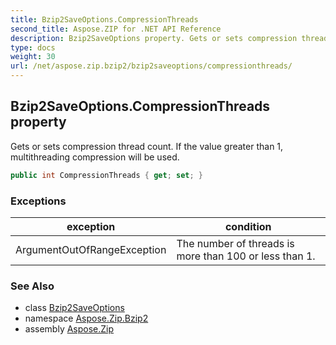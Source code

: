 ```yaml
---
title: Bzip2SaveOptions.CompressionThreads
second_title: Aspose.ZIP for .NET API Reference
description: Bzip2SaveOptions property. Gets or sets compression thread count. If the value greater than 1 multithreading compression will be used
type: docs
weight: 30
url: /net/aspose.zip.bzip2/bzip2saveoptions/compressionthreads/
---
```

## Bzip2SaveOptions.CompressionThreads property

Gets or sets compression thread count. If the value greater than 1, multithreading compression will be used.

```csharp
public int CompressionThreads { get; set; }
```

### Exceptions

| exception | condition |
| --- | --- |
| ArgumentOutOfRangeException | The number of threads is more than 100 or less than 1. |

### See Also

* class [Bzip2SaveOptions](../)
* namespace [Aspose.Zip.Bzip2](../../bzip2saveoptions/)
* assembly [Aspose.Zip](../../../)


